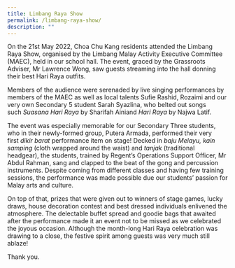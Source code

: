 ```yaml
---
title: Limbang Raya Show
permalink: /limbang-raya-show/
description: ""
---
```

On the 21st May 2022, Choa Chu Kang residents attended the Limbang Raya Show, organised by the Limbang Malay Activity Executive Committee (MAEC), held in our school hall. The event, graced by the Grassroots Adviser, Mr Lawrence Wong, saw guests streaming into the hall donning their best Hari Raya outfits.

Members of the audience were serenaded by live singing performances by members of the MAEC as well as local talents Sufie Rashid, Rozaimi and our very own Secondary 5 student Sarah Syazlina, who belted out songs such _Suasana Hari Raya_ by Sharifah Ainiand _Hari Raya_ by Najwa Latif.

The event was especially memorable for our Secondary Three students, who in their newly-formed group, Putera Armada, performed their very first _dikir barat_ performance item on stage! Decked in _baju Melayu, kain samping_ (cloth wrapped around the waist) and _tanjak_ (traditional headgear), the students, trained by Regent’s Operations Support Officer, Mr Abdul Rahman, sang and clapped to the beat of the gong and percussion instruments. Despite coming from different classes and having few training sessions, the performance was made possible due our students’ passion for Malay arts and culture.

On top of that, prizes that were given out to winners of stage games, lucky draws, house decoration contest and best dressed individuals enlivened the atmosphere. The delectable buffet spread and goodie bags that awaited after the performance made it an event not to be missed as we celebrated the joyous occasion. Although the month-long Hari Raya celebration was drawing to a close, the festive spirit among guests was very much still ablaze!

Thank you.